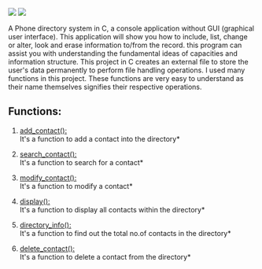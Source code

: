 ![](https://img.shields.io/badge/Programming_Language-c-blue.svg)
![](https://img.shields.io/badge/ProjectType-ConsoleApp-red.svg)

A  Phone directory system in C, a console application without GUI (graphical user interface).
This application will show you how to include, list, change or alter, look and erase information to/from the record.
this program can assist you with understanding the fundamental ideas of capacities and information structure. 
This project in C creates an external file to store the user's data permanently to perform file handling operations.
I used many functions in this project. These functions are very easy to understand as their name themselves signifies their respective operations.
  
## Functions:
1. [add_contact():](#AddContact)      
It's a function to add a contact into the directory* 

2. [search_contact():](#SearchContact)   
It's a function to search for a contact*

3. [modify_contact():](#ModifyContact)  
It's a function to modify a contact*

4. [display():](#Display)        
It's a function to display all contacts within the directory*

5. [directory_info():](#DirectoryInfo)    
It's a function to find out the total no.of contacts in the directory*

6. [delete_contact():](#DeleteContact) <br/>
 It's a function to delete a contact from the directory*
